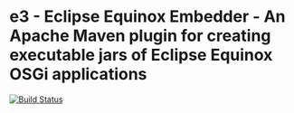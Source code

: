 # e3 - Eclipse Equinox Embedder - An Apache Maven plugin for creating executable jars of Eclipse Equinox OSGi applications

[![Build Status](https://travis-ci.org/pms1/e3.svg?branch=master)](https://travis-ci.org/pms1/e3)
